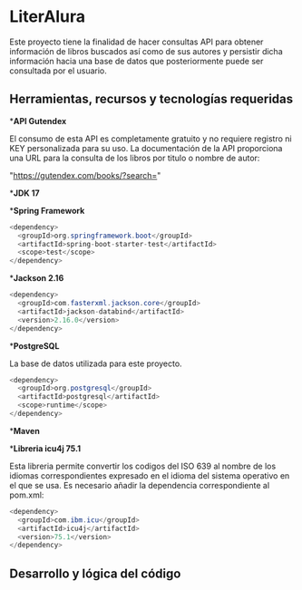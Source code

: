 # LiterAlura

Este proyecto tiene la finalidad de hacer consultas API para obtener información de libros buscados así como de sus autores y persistir dicha información hacia una base de datos que posteriormente puede ser consultada por el usuario.

## Herramientas, recursos y tecnologías requeridas

***API Gutendex**

El consumo de esta API es completamente gratuito y no requiere registro ni KEY personalizada para su uso. La documentación de la API proporciona una URL para la consulta de los libros por titulo o nombre de autor:

"https://gutendex.com/books/?search="

***JDK 17**

***Spring Framework**
```java
<dependency>
  <groupId>org.springframework.boot</groupId>
  <artifactId>spring-boot-starter-test</artifactId>
  <scope>test</scope>
</dependency>
```
***Jackson 2.16**
```java
<dependency>
  <groupId>com.fasterxml.jackson.core</groupId>
  <artifactId>jackson-databind</artifactId>
  <version>2.16.0</version>
</dependency>
```

***PostgreSQL**

La base de datos utilizada para este proyecto.
```java
<dependency>
  <groupId>org.postgresql</groupId>
  <artifactId>postgresql</artifactId>
  <scope>runtime</scope>
</dependency>
```
***Maven**

***Libreria icu4j 75.1**

Esta libreria permite convertir los codigos del ISO 639 al nombre de los idiomas correspondientes expresado en el idioma del sistema operativo en el que se usa. Es necesario añadir la dependencia correspondiente al pom.xml:
```java
<dependency>
  <groupId>com.ibm.icu</groupId>
  <artifactId>icu4j</artifactId>
  <version>75.1</version>
</dependency>
```
 
## Desarrollo y lógica del código


